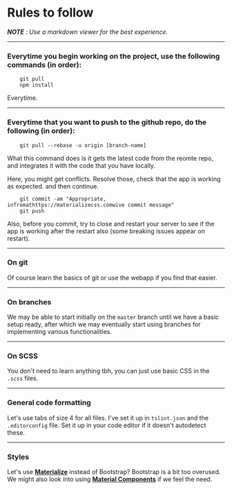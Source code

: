  # Rules to follow
***NOTE** :  Use a markdown viewer for the best experience.*

---

###  Everytime you begin working on the project, use the following commands (in order):
	
		git pull
		npm install

Everytime.

---

### Everytime that you want to push to the github repo, do the following (in order):

		git pull --rebase -u origin [branch-name]

What this command does is it gets the latest code from the reomte repo, and integrates it with the code that you have locally.

Here, you might get conflicts. Resolve those, check that the app is working as expected. and then continue.
			
		git commit -am "Appropriate, infromathttps://materializecss.comwive commit message"
		git push

Also, before you commit, try to close and restart your server to see if the app is working after the restart also (some breaking issues appear on restart).

---

### On git

Of course learn the basics of git or use the webapp if you find that easier.

---

### On branches

We may be able to start initially on the `master` branch until we have a basic setup ready, after which we may eventually start using branches for implementing various functionalities. 

---

### On SCSS

You don't need to learn anything tbh, you can just use basic CSS in the `.scss` files.

---

### General code formatting

Let's use tabs of size 4 for all files. I've set it up in `tslint.json` and the `.editorconfig` file. Set it up in your code editor if it doesn't autodetect these.

---

### Styles

Let's use [**Materialize**](https://materializecss.com/) instead of Bootstrap? Bootstrap is a bit too overused. We might also look into using [**Material Components**](https://material.angular.io/) if we feel the need. 